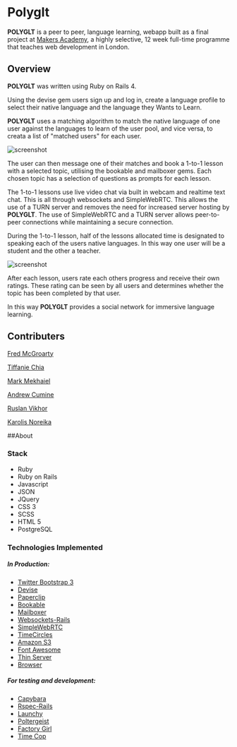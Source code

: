 # Polyglt

**POLYGLT** is a peer to peer, language learning, webapp built as a final project at [Makers Academy](http://www.makersacademy.com), a highly selective, 12 week full-time programme that teaches web development in London.

## Overview

**POLYGLT** was written using Ruby on Rails 4. 

Using the devise gem users sign up and log in, create a language profile to select their native language and the language they Wants to Learn.

**POLYGLT** uses a matching algorithm to match the native language of one user against the languages to learn of the user pool, and vice versa, to creata a list of "matched users" for each user.

![screenshot](app/public/polyglt_screenshot.png)


The user can then message one of their matches and book a 1-to-1 lesson with a selected topic, utilising the bookable and mailboxer gems. Each chosen topic has a selection of questions as prompts for each lesson.

The 1-to-1 lessons use live video chat via built in webcam and realtime text chat. This is all through websockets and SimpleWebRTC. This allows the use of a TURN server and removes the need for increased server hosting by **POLYGLT**. The use of SimpleWebRTC and a TURN server allows peer-to-peer connections while maintaining a secure connection.

During the 1-to-1 lesson, half of the lessons allocated time is designated to speaking each of the users native languages. In this way one user will be a student and the other a teacher. 

![screenshot](app/public/web_rtc.png)

After each lesson, users rate each others progress and receive their own ratings. These rating can be seen by all users and determines whether the topic has been completed by that user.

In this way **POLYGLT** provides a social network for immersive language learning.


## Contributers

[Fred McGroarty](https://github.com/fredmcgroarty)

[Tiffanie Chia](https://github.com/tiffaniechia)

[Mark Mekhaiel](https://github.com/MarkMekhaiel)

[Andrew Cumine](https://github.com/ajcumine)

[Ruslan Vikhor](https://github.com/RuslanVikhor)

[Karolis Noreika](https://github.com/KanoTheDev)

##About

### Stack
* Ruby
* Ruby on Rails
* Javascript
* JSON
* JQuery
* CSS 3
* SCSS
* HTML 5
* PostgreSQL

### Technologies Implemented
##### In Production:

* [Twitter Bootstrap 3](https://github.com/twbs/bootstrap-sass)
* [Devise](https://github.com/plataformatec/devise)
* [Paperclip](https://github.com/thoughtbot/paperclip)
* [Bookable](https://github.com/kunks001/bookable)
* [Mailboxer](https://github.com/mailboxer/mailboxer)
* [Websockets-Rails](https://github.com/websocket-rails/websocket-rails)
* [SimpleWebRTC](http://simplewebrtc.com/)
* [TimeCircles](https://github.com/wimbarelds/TimeCircles)
* [Amazon S3](http://aws.amazon.com/s3/)
* [Font Awesome](http://fortawesome.github.io/Font-Awesome/)
* [Thin Server](https://github.com/macournoyer/thin/)
* [Browser](https://github.com/fnando/browser)


##### For testing and development:

* [Capybara](https://github.com/jnicklas/capybara)
* [Rspec-Rails](https://github.com/rspec/rspec-rails)
* [Launchy](https://github.com/copiousfreetime/launchy)
* [Poltergeist](https://github.com/teampoltergeist/poltergeist)
* [Factory Girl](https://github.com/thoughtbot/factory_girl)
* [Time Cop](https://github.com/travisjeffery/timecop)